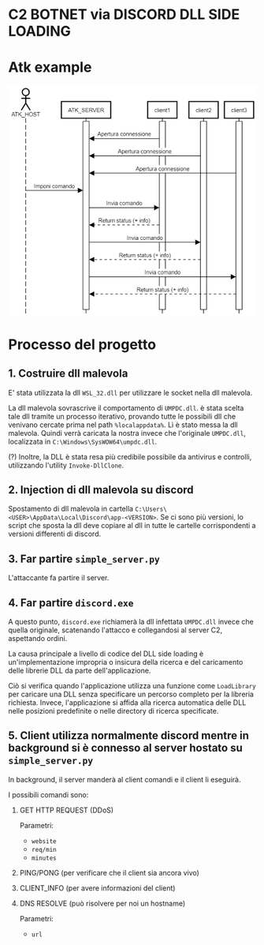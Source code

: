 # C2 BOTNET via DISCORD DLL SIDE LOADING

# Atk example

<img alt="Sequence Diagram" src="documentazione\sequence_diagram\img.png" />

# Processo del progetto

## 1. Costruire dll malevola

E' stata utilizzata la dll `WSL_32.dll` per utilizzare le socket nella dll malevola.

La dll malevola sovrascrive il comportamento di `UMPDC.dll`. è stata scelta tale dll tramite un processo iterativo, provando tutte le possibili dll che venivano cercate prima nel path `%localappdata%`. Lì è stato messa la dll malevola. Quindi verrà caricata la nostra invece che l'originale `UMPDC.dll`, localizzata in `C:\Windows\SysWOW64\umpdc.dll`.

(?) Inoltre, la DLL è stata resa più credibile possibile da antivirus e controlli, utilizzando l'utility `Invoke-DllClone`.

## 2. Injection di dll malevola su discord

Spostamento di dll malevola in cartella `C:\Users\<USER>\AppData\Local\Discord\app-<VERSION>`.
Se ci sono più versioni, lo script che sposta la dll deve copiare al dll in tutte le cartelle corrispondenti a versioni differenti di discord.

## 3. Far partire `simple_server.py`

L'attaccante fa partire il server.

## 4. Far partire `discord.exe` 

A questo punto, `discord.exe` richiamerà la dll infettata `UMPDC.dll` invece che quella originale, scatenando l'attacco e collegandosi al server C2, aspettando ordini.

La causa principale a livello di codice del DLL side loading è un'implementazione impropria o insicura della ricerca e del caricamento delle librerie DLL da parte dell'applicazione.

Ciò si verifica quando l'applicazione utilizza una funzione come `LoadLibrary` per caricare una DLL senza specificare un percorso completo per la libreria richiesta. Invece, l'applicazione si affida alla ricerca automatica delle DLL nelle posizioni predefinite o nelle directory di ricerca specificate.

## 5. Client utilizza normalmente discord mentre in background si è connesso al server hostato su `simple_server.py`

In background, il server manderà al client comandi e il client li eseguirà.

I possibili comandi sono:
1. GET HTTP REQUEST (DDoS)
    
    Parametri:
    * `website`
    * `req/min`
    * `minutes`
2. PING/PONG (per verificare che il client sia ancora vivo)
3. CLIENT_INFO (per avere informazioni del client)
4. DNS RESOLVE (può risolvere per noi un hostname)

    Parametri:
    * `url`
